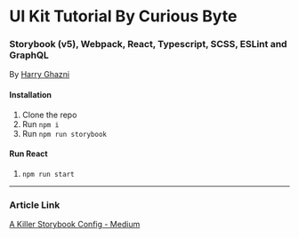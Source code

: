 # UI Kit Tutorial By Curious Byte
### Storybook (v5), Webpack, React, Typescript, SCSS, ESLint and GraphQL
By [Harry Ghazni](https://github.com/hghazni)

#### Installation

 1. Clone the repo
 2. Run `npm i`
 3. Run `npm run storybook`
 
 #### Run React

 1. `npm run start`
 
 -----

### Article Link
[A Killer Storybook Config - Medium](https://levelup.gitconnected.com/a-killer-storybook-webpack-config-a0fd05dc70a4)
